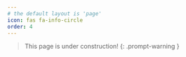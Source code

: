 ```yaml
---
# the default layout is 'page'
icon: fas fa-info-circle
order: 4
---
```


> This page is under construction!
{: .prompt-warning }
